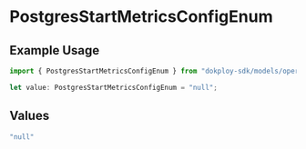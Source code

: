 # PostgresStartMetricsConfigEnum

## Example Usage

```typescript
import { PostgresStartMetricsConfigEnum } from "dokploy-sdk/models/operations";

let value: PostgresStartMetricsConfigEnum = "null";
```

## Values

```typescript
"null"
```